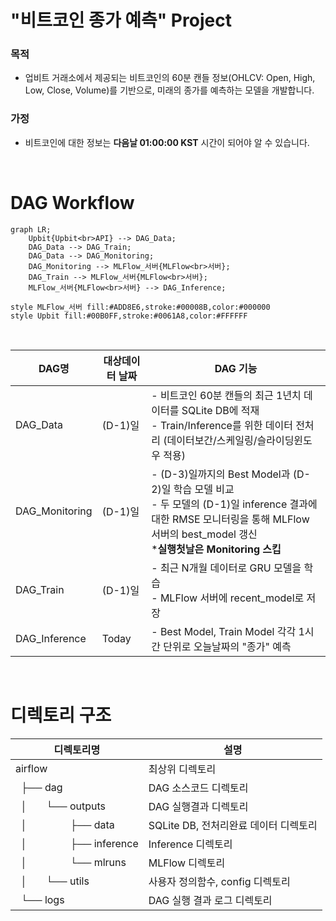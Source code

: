 # "비트코인 종가 예측" Project
### 목적
- 업비트 거래소에서 제공되는 비트코인의 60분 캔들 정보(OHLCV: Open, High, Low, Close, Volume)를 기반으로, 미래의 종가를 예측하는 모델을 개발합니다.

### 가정
- 비트코인에 대한 정보는 **다음날 01:00:00 KST** 시간이 되어야 알 수 있습니다.
<br>

# DAG Workflow 

```mermaid
graph LR;
    Upbit{Upbit<br>API} --> DAG_Data;
    DAG_Data --> DAG_Train;
    DAG_Data --> DAG_Monitoring;
    DAG_Monitoring --> MLFlow_서버{MLFlow<br>서버};
    DAG_Train --> MLFlow_서버{MLFlow<br>서버};
    MLFlow_서버{MLFlow<br>서버} --> DAG_Inference;

style MLFlow_서버 fill:#ADD8E6,stroke:#00008B,color:#000000
style Upbit fill:#00B0FF,stroke:#0061A8,color:#FFFFFF
```
<br>


|DAG명|대상데이터 날짜| DAG 기능|
|------|---------|-----|
|DAG_Data | (D-1)일 |- 비트코인 60분 캔들의 최근 1년치 데이터를 SQLite DB에 적재 <br> - Train/Inference를 위한 데이터 전처리 (데이터보간/스케일링/슬라이딩윈도우 적용)|
|DAG_Monitoring | (D-1)일 | - (D-3)일까지의 Best Model과 (D-2)일 학습 모델 비교 <br> - 두 모델의 (D-1)일 inference 결과에 대한 RMSE 모니터링을 통해  MLFlow 서버의 best_model 갱신 <br> ***실행첫날은 Monitoring 스킵**|
|DAG_Train | (D-1)일 | - 최근 N개월 데이터로 GRU 모델을 학습 <br> - MLFlow 서버에 recent_model로 저장|
|DAG_Inference |Today| - Best Model, Train Model 각각 1시간 단위로 오늘날짜의 "종가" 예측 <br>|
<br>

# 디렉토리 구조

| 디렉토리명                                                                                                               | 설명                         |
|--------------------------------------------------------------------------------------------------------------------------|------------------------------|
| airflow                                                                                                                  | 최상위 디렉토리              |
| &nbsp; ├── dag                                                                                                           | DAG 소스코드 디렉토리        |
| &nbsp; │&nbsp;&nbsp;&nbsp;&nbsp;&nbsp;&nbsp;&nbsp;└── outputs                                                            | DAG 실행결과 디렉토리            |
| &nbsp; │&nbsp;&nbsp;&nbsp;&nbsp;&nbsp;&nbsp;&nbsp;&nbsp;&nbsp;&nbsp;&nbsp;&nbsp;&nbsp;&nbsp;&nbsp;       ├── data        | SQLite DB, 전처리완료 데이터 디렉토리 |
| &nbsp; │&nbsp;&nbsp;&nbsp;&nbsp;&nbsp;&nbsp;&nbsp;&nbsp;&nbsp;&nbsp;&nbsp;&nbsp;&nbsp;&nbsp;&nbsp;       ├── inference   | Inference 디렉토리      |
| &nbsp; │&nbsp;&nbsp;&nbsp;&nbsp;&nbsp;&nbsp;&nbsp;&nbsp;&nbsp;&nbsp;&nbsp;&nbsp;&nbsp;&nbsp;&nbsp;       └── mlruns      | MLFlow 디렉토리        |
| &nbsp; │&nbsp;&nbsp;&nbsp;&nbsp;&nbsp;&nbsp;&nbsp;└── utils                                                              | 사용자 정의함수, config 디렉토리 |
| &nbsp; └── logs                                                                                                          | DAG 실행 결과 로그 디렉토리  |
